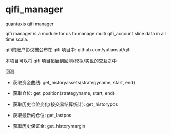 # qifi_manager
quantaxis qifi manager

qifi manager is a module for us to manage multi qifi_account slice data in all time scala.

qifi的账户协议被公布在 qifi 项目中: github.com/yutiansut/qifi

本项目可以将 qifi 项目拓展到回测/模拟/实盘的交互之中



回测:

- 获取资金曲线:
get_historyassets(strategyname, start, end)

- 获取仓位:
get_position(strategyname, start, end)

- 获取历史仓位变化(按交易结算统计):
get_historypos

- 获取最新的仓位:
get_lastpos

- 获取历史保证金:
get_historymargin
